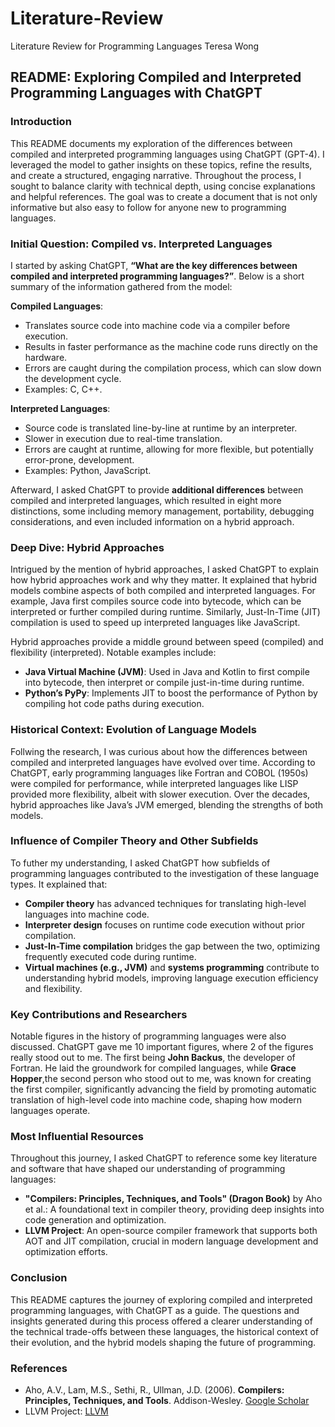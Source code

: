 # Literature-Review
Literature Review for Programming Languages
Teresa Wong

## README: Exploring Compiled and Interpreted Programming Languages with ChatGPT

### Introduction
This README documents my exploration of the differences between compiled and interpreted programming languages using ChatGPT (GPT-4). I leveraged the model to gather insights on these topics, refine the results, and create a structured, engaging narrative. Throughout the process, I sought to balance clarity with technical depth, using concise explanations and helpful references. The goal was to create a document that is not only informative but also easy to follow for anyone new to programming languages.

### Initial Question: Compiled vs. Interpreted Languages
I started by asking ChatGPT, **“What are the key differences between compiled and interpreted programming languages?”**. Below is a short summary of the information gathered from the model:

**Compiled Languages**:
- Translates source code into machine code via a compiler before execution.
- Results in faster performance as the machine code runs directly on the hardware.
- Errors are caught during the compilation process, which can slow down the development cycle.
- Examples: C, C++.

**Interpreted Languages**:
- Source code is translated line-by-line at runtime by an interpreter.
- Slower in execution due to real-time translation.
- Errors are caught at runtime, allowing for more flexible, but potentially error-prone, development.
- Examples: Python, JavaScript.

Afterward, I asked ChatGPT to provide **additional differences** between compiled and interpreted languages, which resulted in eight more distinctions, some including memory management, portability, debugging considerations, and even included information on a hybrid approach.

### Deep Dive: Hybrid Approaches
Intrigued by the mention of hybrid approaches, I asked ChatGPT to explain how hybrid approaches work and why they matter. It explained that hybrid models combine aspects of both compiled and interpreted languages. For example, Java first compiles source code into bytecode, which can be interpreted or further compiled during runtime. Similarly, Just-In-Time (JIT) compilation is used to speed up interpreted languages like JavaScript.

Hybrid approaches provide a middle ground between speed (compiled) and flexibility (interpreted). Notable examples include:
- **Java Virtual Machine (JVM)**: Used in Java and Kotlin to first compile into bytecode, then interpret or compile just-in-time during runtime.
- **Python’s PyPy**: Implements JIT to boost the performance of Python by compiling hot code paths during execution.

### Historical Context: Evolution of Language Models
Follwing the research, I was curious about how the differences between compiled and interpreted languages have evolved over time. According to ChatGPT, early programming languages like Fortran and COBOL (1950s) were compiled for performance, while interpreted languages like LISP provided more flexibility, albeit with slower execution. Over the decades, hybrid approaches like Java’s JVM emerged, blending the strengths of both models.

### Influence of Compiler Theory and Other Subfields
To futher my understanding, I asked ChatGPT how subfields of programming languages contributed to the investigation of these language types. It explained that:
- **Compiler theory** has advanced techniques for translating high-level languages into machine code.
- **Interpreter design** focuses on runtime code execution without prior compilation.
- **Just-In-Time compilation** bridges the gap between the two, optimizing frequently executed code during runtime.
- **Virtual machines (e.g., JVM)** and **systems programming** contribute to understanding hybrid models, improving language execution efficiency and flexibility.

### Key Contributions and Researchers
Notable figures in the history of programming languages were also discussed. ChatGPT gave me 10 important figures, where 2 of the figures really stood out to me. The first being **John Backus**, the developer of Fortran. He laid the groundwork for compiled languages, while **Grace Hopper**,the second person who stood out to me, was known for creating the first compiler, significantly advancing the field by promoting automatic translation of high-level code into machine code, shaping how modern languages operate.

### Most Influential Resources
Throughout this journey, I asked ChatGPT to reference some key literature and software that have shaped our understanding of programming languages:

- **"Compilers: Principles, Techniques, and Tools" (Dragon Book)** by Aho et al.: A foundational text in compiler theory, providing deep insights into code generation and optimization.
- **LLVM Project**: An open-source compiler framework that supports both AOT and JIT compilation, crucial in modern language development and optimization efforts.

### Conclusion
This README captures the journey of exploring compiled and interpreted programming languages, with ChatGPT as a guide. The questions and insights generated during this process offered a clearer understanding of the technical trade-offs between these languages, the historical context of their evolution, and the hybrid models shaping the future of programming.

### References
- Aho, A.V., Lam, M.S., Sethi, R., Ullman, J.D. (2006). **Compilers: Principles, Techniques, and Tools**. Addison-Wesley. [Google Scholar](https://scholar.google.com)
- LLVM Project: [LLVM](https://llvm.org/)
